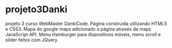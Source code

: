 # projeto3Danki
projeto 3 curso WebMaster DankiCode.
Página construida utilizando HTML5 e CSS3. 
Mapa do google maps adicionado a página através da maps JavaScript API.
Menu Hamburger para dispositivos móveis, menu scroll e slider feitos com JQuery.
